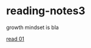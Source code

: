 # reading-notes3
growth mindset is bla 

[read 01](https://mreshtaiwi.github.io/reading-notes3/read01)
